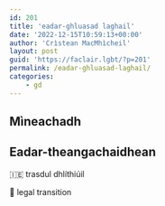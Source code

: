 ```yaml
---
id: 201
title: 'eadar-ghluasad laghail'
date: '2022-12-15T10:59:13+00:00'
author: 'Crìstean MacMhìcheil'
layout: post
guid: 'https://faclair.lgbt/?p=201'
permalink: /eadar-ghluasad-laghail/
categories:
    - gd
---
```


## Mìneachadh

## Eadar-theangachaidhean

&#x1f1ee;&#x1f1ea; trasdul dhlíthiúil

&#x1f3f4;&#xe0067;&#xe0062;&#xe0065;&#xe006e;&#xe0067;&#xe007f; legal transition
